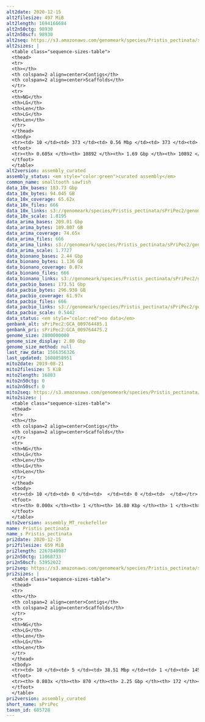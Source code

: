 ```yaml
---
alt2date: 2020-12-15
alt2filesize: 497 MiB
alt2length: 1694166684
alt2n50ctg: 98930
alt2n50scf: 98930
alt2seq: https://s3.amazonaws.com/genomeark/species/Pristis_pectinata/sPriPec2/assembly_curated/sPriPec2.alt.cur.20201215.fasta.gz
alt2sizes: |
  <table class="sequence-sizes-table">
  <thead>
  <tr>
  <th></th>
  <th colspan=2 align=center>Contigs</th>
  <th colspan=2 align=center>Scaffolds</th>
  </tr>
  <tr>
  <th>NG</th>
  <th>LG</th>
  <th>Len</th>
  <th>LG</th>
  <th>Len</th>
  </tr>
  </thead>
  <tbody>
  <tr><td> 10 </td><td> 373 </td><td> 0.56 Mbp </td><td> 373 </td><td> 0.56 Mbp </td></tr>  <tr><td> 20 </td><td> 992 </td><td> 375.98 Kbp </td><td> 992 </td><td> 375.98 Kbp </td></tr>  <tr><td> 30 </td><td> 1885 </td><td> 263.33 Kbp </td><td> 1885 </td><td> 263.33 Kbp </td></tr>  <tr><td> 40 </td><td> 3186 </td><td> 176.20 Kbp </td><td> 3186 </td><td> 176.20 Kbp </td></tr>  <tr style="background-color:#cccccc;"><td> 50 </td><td> 5297 </td><td> 98.93 Kbp </td><td> 5297 </td><td> 98.93 Kbp </td></tr>  <tr><td> 60 </td><td> 10191 </td><td> 27.57 Kbp </td><td> 10191 </td><td> 27.57 Kbp </td></tr>  <tr><td> 70 </td><td> 0 </td><td>  </td><td> 0 </td><td>  </td></tr>  <tr><td> 80 </td><td> 0 </td><td>  </td><td> 0 </td><td>  </td></tr>  <tr><td> 90 </td><td> 0 </td><td>  </td><td> 0 </td><td>  </td></tr>  <tr><td> 100 </td><td> 0 </td><td>  </td><td> 0 </td><td>  </td></tr>  </tbody>
  <tfoot>
  <tr><th> 0.605x </th><th> 10892 </th><th> 1.69 Gbp </th><th> 10892 </th><th> 1.69 Gbp </th></tr>
  </tfoot>
  </table>
alt2version: assembly_curated
assembly_status: <em style="color:green">curated assembly</em>
common_name: smalltooth sawfish
data_10x_bases: 183.73 Gbp
data_10x_bytes: 94.045 GB
data_10x_coverage: 65.62x
data_10x_files: 666
data_10x_links: s3://genomeark/species/Pristis_pectinata/sPriPec2/genomic_data/10x/<br>
data_10x_scale: 1.8195
data_arima_bases: 209.01 Gbp
data_arima_bytes: 109.807 GB
data_arima_coverage: 74.65x
data_arima_files: 666
data_arima_links: s3://genomeark/species/Pristis_pectinata/sPriPec2/genomic_data/arima/<br>
data_arima_scale: 1.7727
data_bionano_bases: 2.44 Gbp
data_bionano_bytes: 1.136 GB
data_bionano_coverage: 0.87x
data_bionano_files: 666
data_bionano_links: s3://genomeark/species/Pristis_pectinata/sPriPec2/genomic_data/bionano/<br>
data_pacbio_bases: 173.51 Gbp
data_pacbio_bytes: 296.938 GB
data_pacbio_coverage: 61.97x
data_pacbio_files: 666
data_pacbio_links: s3://genomeark/species/Pristis_pectinata/sPriPec2/genomic_data/pacbio/<br>
data_pacbio_scale: 0.5442
data_status: <em style="color:red">no data</em>
genbank_alt: sPriPec2:GCA_009764485.1
genbank_pri: sPriPec2:GCA_009764475.2
genome_size: 2800000000
genome_size_display: 2.80 Gbp
genome_size_method: null
last_raw_data: 1566356326
last_updated: 1608058951
mito2date: 2019-08-21
mito2filesize: 5 KiB
mito2length: 16803
mito2n50ctg: 0
mito2n50scf: 0
mito2seq: https://s3.amazonaws.com/genomeark/species/Pristis_pectinata/sPriPec2/assembly_MT_rockefeller/sPriPec2.MT.20190821.fasta.gz
mito2sizes: |
  <table class="sequence-sizes-table">
  <thead>
  <tr>
  <th></th>
  <th colspan=2 align=center>Contigs</th>
  <th colspan=2 align=center>Scaffolds</th>
  </tr>
  <tr>
  <th>NG</th>
  <th>LG</th>
  <th>Len</th>
  <th>LG</th>
  <th>Len</th>
  </tr>
  </thead>
  <tbody>
  <tr><td> 10 </td><td> 0 </td><td>  </td><td> 0 </td><td>  </td></tr>  <tr><td> 20 </td><td> 0 </td><td>  </td><td> 0 </td><td>  </td></tr>  <tr><td> 30 </td><td> 0 </td><td>  </td><td> 0 </td><td>  </td></tr>  <tr><td> 40 </td><td> 0 </td><td>  </td><td> 0 </td><td>  </td></tr>  <tr style="background-color:#cccccc;"><td> 50 </td><td> 0 </td><td style="background-color:#ff8888;">  </td><td> 0 </td><td style="background-color:#ff8888;">  </td></tr>  <tr><td> 60 </td><td> 0 </td><td>  </td><td> 0 </td><td>  </td></tr>  <tr><td> 70 </td><td> 0 </td><td>  </td><td> 0 </td><td>  </td></tr>  <tr><td> 80 </td><td> 0 </td><td>  </td><td> 0 </td><td>  </td></tr>  <tr><td> 90 </td><td> 0 </td><td>  </td><td> 0 </td><td>  </td></tr>  <tr><td> 100 </td><td> 0 </td><td>  </td><td> 0 </td><td>  </td></tr>  </tbody>
  <tfoot>
  <tr><th> 0.000x </th><th> 1 </th><th> 16.80 Kbp </th><th> 1 </th><th> 16.80 Kbp </th></tr>
  </tfoot>
  </table>
mito2version: assembly_MT_rockefeller
name: Pristis pectinata
name_: Pristis_pectinata
pri2date: 2020-12-15
pri2filesize: 659 MiB
pri2length: 2267840987
pri2n50ctg: 11068733
pri2n50scf: 53952022
pri2seq: https://s3.amazonaws.com/genomeark/species/Pristis_pectinata/sPriPec2/assembly_curated/sPriPec2.pri.cur.20201215.fasta.gz
pri2sizes: |
  <table class="sequence-sizes-table">
  <thead>
  <tr>
  <th></th>
  <th colspan=2 align=center>Contigs</th>
  <th colspan=2 align=center>Scaffolds</th>
  </tr>
  <tr>
  <th>NG</th>
  <th>LG</th>
  <th>Len</th>
  <th>LG</th>
  <th>Len</th>
  </tr>
  </thead>
  <tbody>
  <tr><td> 10 </td><td> 5 </td><td> 38.51 Mbp </td><td> 1 </td><td> 145.56 Mbp </td></tr>  <tr><td> 20 </td><td> 13 </td><td> 32.68 Mbp </td><td> 3 </td><td> 120.47 Mbp </td></tr>  <tr><td> 30 </td><td> 23 </td><td> 22.28 Mbp </td><td> 6 </td><td> 104.35 Mbp </td></tr>  <tr><td> 40 </td><td> 38 </td><td> 17.01 Mbp </td><td> 9 </td><td> 101.70 Mbp </td></tr>  <tr style="background-color:#cccccc;"><td> 50 </td><td> 58 </td><td style="background-color:#88ff88;"> 11.07 Mbp </td><td> 12 </td><td style="background-color:#88ff88;"> 53.95 Mbp </td></tr>  <tr><td> 60 </td><td> 87 </td><td> 8.14 Mbp </td><td> 18 </td><td> 44.17 Mbp </td></tr>  <tr><td> 70 </td><td> 143 </td><td> 3.00 Mbp </td><td> 26 </td><td> 31.93 Mbp </td></tr>  <tr><td> 80 </td><td> 640 </td><td> 68.70 Kbp </td><td> 40 </td><td> 5.27 Mbp </td></tr>  <tr><td> 90 </td><td> 0 </td><td>  </td><td> 0 </td><td>  </td></tr>  <tr><td> 100 </td><td> 0 </td><td>  </td><td> 0 </td><td>  </td></tr>  </tbody>
  <tfoot>
  <tr><th> 0.803x </th><th> 870 </th><th> 2.25 Gbp </th><th> 172 </th><th> 2.27 Gbp </th></tr>
  </tfoot>
  </table>
pri2version: assembly_curated
short_name: sPriPec
taxon_id: 685728
---
```


